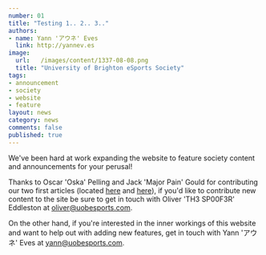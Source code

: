```yaml
---
number: 01
title: "Testing 1.. 2.. 3.."
authors:
- name: Yann 'アウネ' Eves
  link: http://yannev.es
image:
  url:   /images/content/1337-08-08.png
  title: "University of Brighton eSports Society"
tags:
- announcement
- society
- website
- feature
layout: news
category: news
comments: false
published: true
---
```


We've been hard at work expanding the website to feature society content and announcements for your perusal!

Thanks to Oscar 'Oska' Pelling and Jack 'Major Pain' Gould for contributing our two first articles (located [here][league] and [here][dota]), if you'd like to contribute new content to the site be sure to get in touch with Oliver 'TH3 SP00F3R' Eddleston at [oliver@uobesports.com][oliver].

On the other hand, if you're interested in the inner workings of this website and want to help out with adding new features, get in touch with Yann 'アウネ' Eves at [yann@uobesports.com][yann].

[dota]: /bust-mode-beast-mode
[league]: /recap-last-sunday-NUEL-matches
[oliver]: mailto:oliver@uobesports.com
[yann]: mailto:yann@uobesports.com
